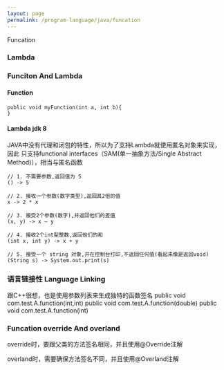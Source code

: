 ```yaml
---
layout: page
permalink: /program-language/java/funcation
---
```


Funcation

### Lambda

### Funciton And Lambda
#### Function

    public void myFunction(int a, int b){
    }

#### Lambda jdk 8
JAVA中没有代理和闭包的特性，所以为了支持Lambda就使用匿名对象来实现，因此
只支持functional interfaces（SAM(单一抽象方法/Single Abstract Method)），相当与匿名函数

    // 1. 不需要参数,返回值为 5
    () -> 5

    // 2. 接收一个参数(数字类型),返回其2倍的值
    x -> 2 * x

    // 3. 接受2个参数(数字),并返回他们的差值
    (x, y) -> x – y

    // 4. 接收2个int型整数,返回他们的和
    (int x, int y) -> x + y

    // 5. 接受一个 string 对象,并在控制台打印,不返回任何值(看起来像是返回void)
    (String s) -> System.out.print(s)

### 语言链接性 Language Linking
跟C++很想，也是使用参数列表来生成独特的函数签名
public void com.test.A.function(int,int)
public void com.test.A.function(double)
public void com.test.A.function(int)

### Funcation override And overland
override时，要跟父类的方法签名相同，并且使用@Override注解

overland时，需要确保方法签名不同，并且使用@Overland注解

